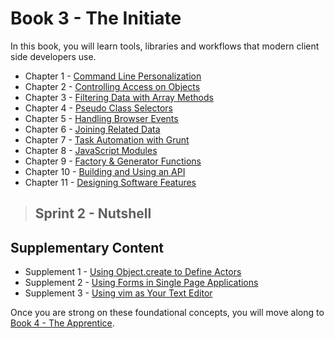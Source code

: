 # Book 3 - The Initiate

In this book, you will learn tools, libraries and workflows that modern client side developers use.

* Chapter 1 - [Command Line Personalization](./chapters/CLI_PERSONALIZATION.md)
* Chapter 2 - [Controlling Access on Objects](./chapters/JS_OBJECT_CREATE.md)
* Chapter 3 - [Filtering Data with Array Methods](./chapters/JS_ARRAY_METHODS.md)
* Chapter 4 - [Pseudo Class Selectors](./chapters/CSS_PSEUDOCLASSES.md)
* Chapter 5 - [Handling Browser Events](./chapters/JS_EVENTS.md)
* Chapter 6 - [Joining Related Data](./chapters/JS_JOINING_DATA.md)
* Chapter 7 - [Task Automation with Grunt](./chapters/AUTOMATION_GRUNT.md)
* Chapter 8 - [JavaScript Modules](./chapters/JS_MODULES.md)
* Chapter 9 - [Factory & Generator Functions](./chapters/JS_FACTORY_FUNCTION.md)
* Chapter 10 - [Building and Using an API](./chapters/JSON_SERVER_API.md)
* Chapter 11 - [Designing Software Features](./chapters/DESIGN_FEATURES.md)

> ## Sprint 2 - Nutshell

## Supplementary Content

* Supplement 1 - [Using Object.create to Define Actors](./chapters/JS_ACTORS.md)
* Supplement 2 - [Using Forms in Single Page Applications](./chapters/FORMS_SPA.md)
* Supplement 3 - [Using vim as Your Text Editor](./chapters/VIM.md)

Once you are strong on these foundational concepts, you will move along to [Book 4 - The Apprentice](../book-4-the-apprentice/README.md).
